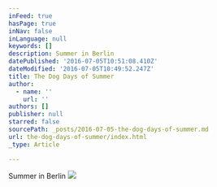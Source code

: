 ```yaml
---
inFeed: true
hasPage: true
inNav: false
inLanguage: null
keywords: []
description: Summer in Berlin
datePublished: '2016-07-05T10:51:08.410Z'
dateModified: '2016-07-05T10:49:52.247Z'
title: The Dog Days of Summer
author:
  - name: ''
    url: ''
authors: []
publisher: null
starred: false
sourcePath: _posts/2016-07-05-the-dog-days-of-summer.md
url: the-dog-days-of-summer/index.html
_type: Article

---
```

Summer in Berlin
![](https://the-grid-user-content.s3-us-west-2.amazonaws.com/15d7847b-299c-4a9f-8bb0-cd3dae34ce43.jpg)